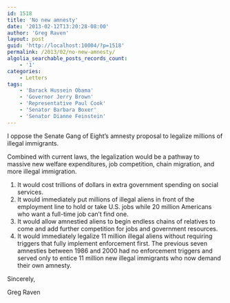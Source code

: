 ```yaml
---
id: 1518
title: 'No new amnesty'
date: '2013-02-12T13:20:28-08:00'
author: 'Greg Raven'
layout: post
guid: 'http://localhost:10004/?p=1518'
permalink: /2013/02/no-new-amnesty/
algolia_searchable_posts_records_count:
    - '1'
categories:
    - Letters
tags:
    - 'Barack Hussein Obama'
    - 'Governor Jerry Brown'
    - 'Representative Paul Cook'
    - 'Senator Barbara Boxer'
    - 'Senator Dianne Feinstein'
---
```


I oppose the Senate Gang of Eight’s amnesty proposal to legalize millions of illegal immigrants.  
  
Combined with current laws, the legalization would be a pathway to massive new welfare expenditures, job competition, chain migration, and more illegal immigration.

1. It would cost trillions of dollars in extra government spending on social services.
2. It would immediately put millions of illegal aliens in front of the employment line to hold or take U.S. jobs while 20 million Americans who want a full-time job can’t find one.
3. It would allow amnestied aliens to begin endless chains of relatives to come and add further competition for jobs and government resources.
4. It would immediately legalize 11 million illegal aliens without requiring triggers that fully implement enforcement first. The previous seven amnesties between 1986 and 2000 had no enforcement triggers and served only to entice 11 million new illegal immigrants who now demand their own amnesty.

Sincerely,

Greg Raven